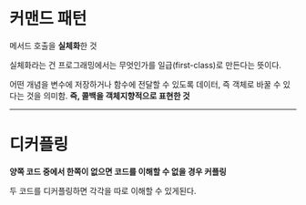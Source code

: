 # 커맨드 패턴

메서드 호출을 **실체화**한 것

실체화라는 건 프로그래밍에서는 무엇인가를 일급(first-class)로 만든다는 뜻이다.

어떤 개념을 변수에 저장하거나 함수에 전달할 수 있도록 데이터, 즉 객체로 바꿀 수 있다는 것을 의미함. **즉, 콜백을 객체지향적으로 표현한 것**

---

# 디커플링

**양쪽 코드 중에서 한쪽이 없으면 코드를 이해할 수 없을 경우 커플링**

두 코드를 디커플링하면 각각을 따로 이해할 수 있게된다.